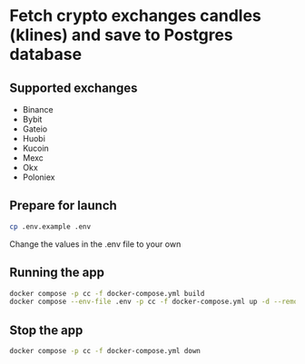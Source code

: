 # Fetch crypto exchanges candles (klines) and save to Postgres database 

## Supported exchanges
* Binance
* Bybit
* Gateio
* Huobi
* Kucoin
* Mexc
* Okx
* Poloniex

## Prepare for launch

```bash
cp .env.example .env
```
Change the values in the .env file to your own

## Running the app

```bash
docker compose -p cc -f docker-compose.yml build
docker compose --env-file .env -p cc -f docker-compose.yml up -d --remove-orphans
```


## Stop the app

```bash
docker compose -p cc -f docker-compose.yml down
```
